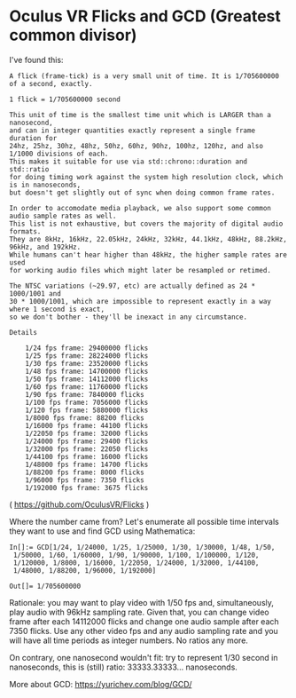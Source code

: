 # Oculus VR Flicks and GCD (Greatest common divisor)

I've found this:

```
A flick (frame-tick) is a very small unit of time. It is 1/705600000 of a second, exactly.

1 flick = 1/705600000 second

This unit of time is the smallest time unit which is LARGER than a nanosecond,
and can in integer quantities exactly represent a single frame duration for 
24hz, 25hz, 30hz, 48hz, 50hz, 60hz, 90hz, 100hz, 120hz, and also 1/1000 divisions of each.
This makes it suitable for use via std::chrono::duration and std::ratio 
for doing timing work against the system high resolution clock, which is in nanoseconds,
but doesn't get slightly out of sync when doing common frame rates.

In order to accomodate media playback, we also support some common audio sample rates as well.
This list is not exhaustive, but covers the majority of digital audio formats.
They are 8kHz, 16kHz, 22.05kHz, 24kHz, 32kHz, 44.1kHz, 48kHz, 88.2kHz, 96kHz, and 192kHz. 
While humans can't hear higher than 48kHz, the higher sample rates are used 
for working audio files which might later be resampled or retimed.

The NTSC variations (~29.97, etc) are actually defined as 24 * 1000/1001 and 
30 * 1000/1001, which are impossible to represent exactly in a way where 1 second is exact,
so we don't bother - they'll be inexact in any circumstance.

Details

    1/24 fps frame: 29400000 flicks
    1/25 fps frame: 28224000 flicks
    1/30 fps frame: 23520000 flicks
    1/48 fps frame: 14700000 flicks
    1/50 fps frame: 14112000 flicks
    1/60 fps frame: 11760000 flicks
    1/90 fps frame: 7840000 flicks
    1/100 fps frame: 7056000 flicks
    1/120 fps frame: 5880000 flicks
    1/8000 fps frame: 88200 flicks
    1/16000 fps frame: 44100 flicks
    1/22050 fps frame: 32000 flicks
    1/24000 fps frame: 29400 flicks
    1/32000 fps frame: 22050 flicks
    1/44100 fps frame: 16000 flicks
    1/48000 fps frame: 14700 flicks
    1/88200 fps frame: 8000 flicks
    1/96000 fps frame: 7350 flicks
    1/192000 fps frame: 3675 flicks
```
( https://github.com/OculusVR/Flicks )

Where the number came from?
Let's enumerate all possible time intervals they want to use and find GCD using Mathematica:

```
In[]:= GCD[1/24, 1/24000, 1/25, 1/25000, 1/30, 1/30000, 1/48, 1/50, 
 1/50000, 1/60, 1/60000, 1/90, 1/90000, 1/100, 1/100000, 1/120, 
 1/120000, 1/8000, 1/16000, 1/22050, 1/24000, 1/32000, 1/44100, 
 1/48000, 1/88200, 1/96000, 1/192000]

Out[]= 1/705600000
```

Rationale: you may want to play video with 1/50 fps and, simultaneously, play audio with 96kHz sampling rate.
Given that, you can change video frame after each 14112000 flicks and change one audio sample after each 7350 flicks.
Use any other video fps and any audio sampling rate and you will have all time periods as integer numbers.
No ratios any more.

On contrary, one nanosecond wouldn't fit: try to represent 1/30 second in nanoseconds, this is (still) ratio: 33333.33333... nanoseconds.

More about GCD: https://yurichev.com/blog/GCD/

